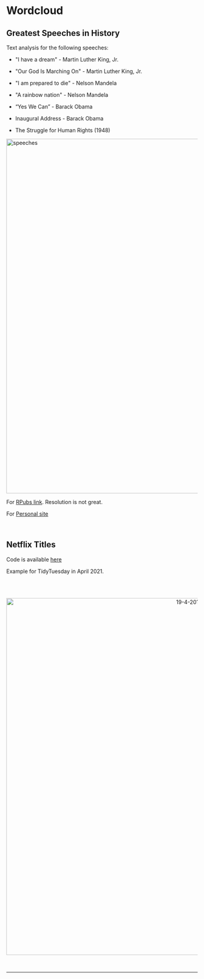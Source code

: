 
# Wordcloud



## **Greatest Speeches in History** 

Text analysis for the following speeches:

- "I have a dream" - Martin Luther King, Jr.

- "Our God Is Marching On" - Martin Luther King, Jr.

- "I am prepared to die" - Nelson Mandela

- "A rainbow nation" - Nelson Mandela

- “Yes We Can” - Barack Obama

- Inaugural Address - Barack Obama

- The Struggle for Human Rights (1948)

<img width="932" alt="speeches" src="https://user-images.githubusercontent.com/37122520/48644852-d2e2f900-e9db-11e8-83fe-21a272dcb4e3.png">


For [RPubs link](http://rpubs.com/Juanma7/440421). Resolution is not great.

For [Personal site](https://juanmaprofile.netlify.app/post/speeches/greatest-speeches-in-history/)


<br>

## **Netflix Titles** 



Code is available [here](https://github.com/JuanmaMN/TidyTuesday/blob/master/2021/April/TidyTuesday_19_4_2021.R)

Example for TidyTuesday in April 2021.


<br> 
<br>
<p align="center">

<img width="938" alt="19-4-201" src="https://user-images.githubusercontent.com/37122520/115447935-f8aa0300-a210-11eb-8b33-577bbd8dceb0.png">
</p>
<br>

<hr>


